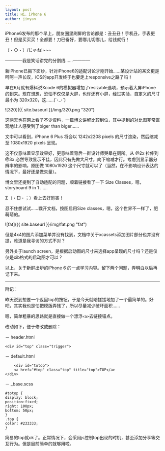 ```yaml
---
layout: post
title: Hi，iPhone 6 
author: jinyan
---
```



iPhone6发布的那个早上，朋友圈里刷屏的言论都是：丑丑丑！手机丑，手表更丑！但是买买买！全都要！刀已备好，要哪儿切哪儿，给钱就行！

（・◇・）/じゃね!~~~

————我是笑话讲完的分割线……————

新iPhone已揭下面纱，针对iPhone6的适配讨论才刚开始……某设计站的某文更是呵呵一声长叹，iOS的app开发终于也要走上responsive之路了吗！

早在6月就有爆料说Xcode 6的模拟器增加了resizable选项，预示着大屏iPhone的到来。现在想想，恐怕不仅仅是大屏，也许还有小屏，经过实验，自定义的尺寸最小为 320x320，这……(´･_･`)

![320]({{ site.baseurl }}/img/320.png "320")  

这两天也在网上看了不少资料，一篇[博文](http://blog.sunnyxx.com/2014/09/10/iphone6-resolution/)讲解比较到位，其中提到的[对比图](http://www.paintcodeapp.com/news/iphone-6-screens-demystified#)非常直观地让人感受到了biger than biger……

文中可以看到，iPhone 6 Plus 将会以 1242x2208 pixels 的尺寸渲染，然后缩减至 1080x1920 pixels 呈现。

这不仅意味着显示效果好，更意味着背后一群设计师哭晕在厕所。从 @2x 拉伸到 @3x 必然导致显示不佳，因此只有先做大尺寸，向下缩减才行。考虑到显示器分辨率的影响，原图做 1080x1920 这个尺寸就可以了（当然，在不影响设计表达的情况下，最好还是做矢量）。

博文里还提到了自动适配的问题，顺着链接看了一下 Size Classes，嗯，storyboard 9 in 1 ……

Σ（・□・；）看上去好厉害！

忍不住想试试……戳开文档，按图启用Size classes，嗯，这个世界不一样了，肥萌萌的。

![fat]({{ site.baseurl }}/img/fat.png "fat")

但是4x4的图片添加菜单并没有找到，文档中关于xcassets添加图片部分也并没有提，难道是我寻访的方式不对？

另外关于launch screen，是根据启动图的尺寸来选择app呈现的尺寸吗？还是仅仅是xib格式的启动图才可以？

以上，关于新鲜出炉的iPhone 6 的一点学习内容。留下两个问题，弄明白以后再记下来。



---


附记：

昨天说到想要一个返回top的按钮，于是今天就暗搓搓地加了一个最简单的。好吧，其实我也是怕把模版弄残了，所以尽量减少破坏面积……

嗯，简单粗暴的思路就是直接做一个漂浮`<a>`去链接锚点。

改动如下，便于修改或删除：

－ header.html

	<div id="top" class="trigger">
	
－ default.html
	
	    <div id="totop">
        <a href="#top" class="top" title="top">TOP</a>
    </div>
    
－ _base.scss

	#totop {
    display: block;      
    position:fixed;
    right: 100px;
    bottom: 50px;
    }
	.top {
    color: #233333;
    }


简易的top就ok了。正常情况下，会采用js控制top出现的时机，甚至添加分享等交互行为。但是目前简单的就够用啦。






